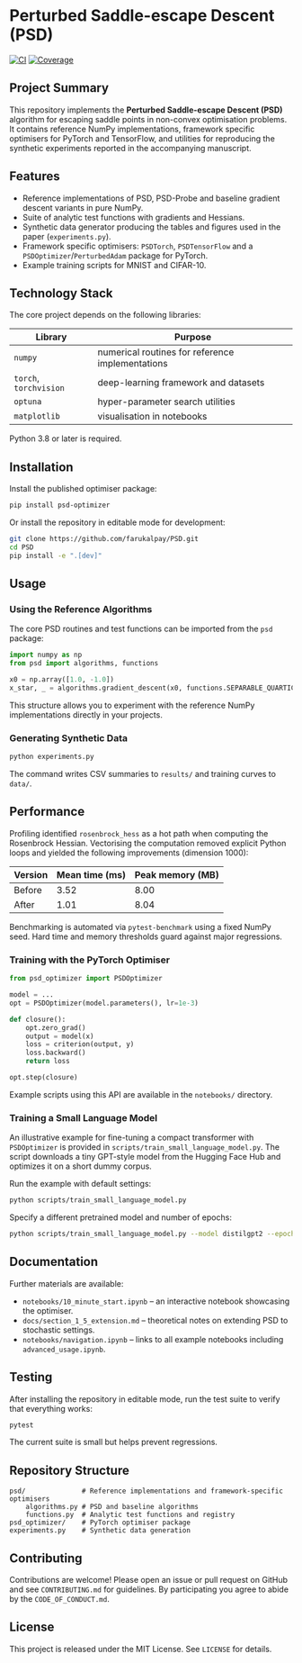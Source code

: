# Perturbed Saddle-escape Descent (PSD)

[![CI](https://github.com/farukalpay/PSD/actions/workflows/ci.yml/badge.svg)](https://github.com/farukalpay/PSD/actions/workflows/ci.yml)
[![Coverage](https://img.shields.io/badge/coverage-90%25-brightgreen)](./)

## Project Summary

This repository implements the **Perturbed Saddle-escape Descent (PSD)**
algorithm for escaping saddle points in non-convex optimisation problems.
It contains reference NumPy implementations, framework specific optimisers
for PyTorch and TensorFlow, and utilities for reproducing the synthetic
experiments reported in the accompanying manuscript.

## Features

* Reference implementations of PSD, PSD-Probe and baseline gradient descent
  variants in pure NumPy.
* Suite of analytic test functions with gradients and Hessians.
* Synthetic data generator producing the tables and figures used in the
  paper (`experiments.py`).
* Framework specific optimisers: `PSDTorch`, `PSDTensorFlow` and a
  `PSDOptimizer`/`PerturbedAdam` package for PyTorch.
* Example training scripts for MNIST and CIFAR-10.

## Technology Stack

The core project depends on the following libraries:

| Library | Purpose |
| ------- | ------- |
| `numpy` | numerical routines for reference implementations |
| `torch`, `torchvision` | deep-learning framework and datasets |
| `optuna` | hyper-parameter search utilities |
| `matplotlib` | visualisation in notebooks |

Python 3.8 or later is required.

## Installation

Install the published optimiser package:

```bash
pip install psd-optimizer
```

Or install the repository in editable mode for development:

```bash
git clone https://github.com/farukalpay/PSD.git
cd PSD
pip install -e ".[dev]"
```

## Usage

### Using the Reference Algorithms

The core PSD routines and test functions can be imported from the
``psd`` package:

```python
import numpy as np
from psd import algorithms, functions

x0 = np.array([1.0, -1.0])
x_star, _ = algorithms.gradient_descent(x0, functions.SEPARABLE_QUARTIC.grad)
```

This structure allows you to experiment with the reference NumPy
implementations directly in your projects.

### Generating Synthetic Data

```bash
python experiments.py
```

The command writes CSV summaries to `results/` and training curves to
`data/`.

## Performance

Profiling identified `rosenbrock_hess` as a hot path when computing the
Rosenbrock Hessian.  Vectorising the computation removed explicit
Python loops and yielded the following improvements (dimension 1000):

| Version | Mean time (ms) | Peak memory (MB) |
|---------|----------------|-----------------|
| Before  | 3.52           | 8.00            |
| After   | 1.01           | 8.04            |

Benchmarking is automated via `pytest-benchmark` using a fixed NumPy seed.
Hard time and memory thresholds guard against major regressions.

### Training with the PyTorch Optimiser

```python
from psd_optimizer import PSDOptimizer

model = ...
opt = PSDOptimizer(model.parameters(), lr=1e-3)

def closure():
    opt.zero_grad()
    output = model(x)
    loss = criterion(output, y)
    loss.backward()
    return loss

opt.step(closure)
```

Example scripts using this API are available in the `notebooks/`
directory.

### Training a Small Language Model

An illustrative example for fine-tuning a compact transformer with
``PSDOptimizer`` is provided in ``scripts/train_small_language_model.py``.
The script downloads a tiny GPT-style model from the Hugging Face Hub and
optimizes it on a short dummy corpus.

Run the example with default settings:

```bash
python scripts/train_small_language_model.py
```

Specify a different pretrained model and number of epochs:

```bash
python scripts/train_small_language_model.py --model distilgpt2 --epochs 5
```

## Documentation

Further materials are available:

* `notebooks/10_minute_start.ipynb` – an interactive notebook showcasing the optimiser.
* `docs/section_1_5_extension.md` – theoretical notes on extending PSD to stochastic settings.
* `notebooks/navigation.ipynb` – links to all example notebooks including `advanced_usage.ipynb`.

## Testing

After installing the repository in editable mode, run the test suite to
verify that everything works:

```bash
pytest
```

The current suite is small but helps prevent regressions.

## Repository Structure

```
psd/              # Reference implementations and framework-specific optimisers
    algorithms.py # PSD and baseline algorithms
    functions.py  # Analytic test functions and registry
psd_optimizer/    # PyTorch optimiser package
experiments.py    # Synthetic data generation
```

## Contributing

Contributions are welcome!  Please open an issue or pull request on GitHub
and see `CONTRIBUTING.md` for guidelines.  By participating you agree to
abide by the `CODE_OF_CONDUCT.md`.

## License

This project is released under the MIT License.  See `LICENSE` for details.

